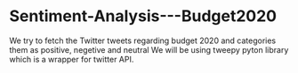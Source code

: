 # Sentiment-Analysis---Budget2020
We try to fetch the Twitter tweets regarding budget 2020 and categories them as positive, negetive and neutral
We will be using tweepy pyton library which is a wrapper for twitter API.
